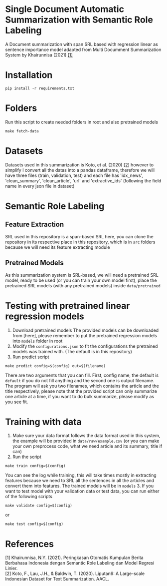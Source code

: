 # Single Document Automatic Summarization with Semantic Role Labeling
A Document summarization with span SRL based with regression linear as sentence importance model adapted from Multi Documment Summarization System by Khairunnisa (2021) [[1]](#1) 

# Installation
```
pip install -r requirements.txt
```

# Folders
Run this script to create needed folders in root and also pretrained models
```
make fetch-data
```

# Datasets
Datasets used in this summarization is Koto, et al. (2020) [[2]](#2) however to simplify I convert all the datas into a pandas dataframe, therefore we will have three files (train, validation, test) and each file has 'idx_news', 'clean_summary', 'clean_article', 'url' and 'extractive_ids' (following the field name in every json file in dataset)

# Semantic Role Labeling

## Feature Extraction
SRL used in this repository is a span-based SRL here, you can clone the repository in its respective place in this repository, which is in `src` folders because we will need its feature extracting module

## Pretrained Models
As this summarization system is SRL-based, we will need a pretrained SRL model, ready to be used (or you can train your own model first), place the pretrained SRL models (with any pretrained models) inside `data/pretrained`

# Testing with pretrained linear regression models
1. Download pretrained models
The provided models can be downloaded from [here], please remember to put the pretrained regression models into `models` folder in root
2. Modify the `configurations.json` to fit the configurations the pretrained models was trained with. (The default is in this repository)
3. Run predict script
```
make predict config=$(config) out=$(filename)
```
There are two arguments that you can fill. First, config name, the default is `default` if you do not fill anything and the second one is output filename. The program will ask you two filenames, which contains the article and the title respectively, please note that the provided script can only summarize one article at a time, if you want to do bulk summarize, please modify as you see fit.

# Training with data
1. Make sure your data format follows the data format used in this system, the example will be provided in `data/raw/example.csv` (or you can make your own preprocess code, what we need article and its summary, title if can)
2. Run the script
```
make train config=$(config)
```
You can see the log while training, this will take times mostly in extracting features because we need to SRL all the sentences in all the articles and convert them into features. The trained models will be in `models`
3. If you want to test model with your validation data or test data, you can run either of the following scripts
```
make validate config=$(config)
```
or
```
make test config=$(config)
```

# References
<a id="1">[1]</a> 
Khairunnisa, N.Y. (2021). Peringkasan Otomatis Kumpulan Berita Berbahasa 
Indonesia dengan Semantic Role Labeling dan Model Regresi Linier.
<br/>
<a id="2">[2]</a> 
Koto, F., Lau, J.H., & Baldwin, T. (2020). Liputan6: A Large-scale Indonesian 
Dataset for Text Summarization. AACL.

